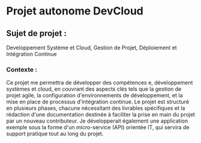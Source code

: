 # Projet autonome DevCloud
## Sujet de projet :
Developpement Système et Cloud, Gestion de Projet, Déploiement et Intégration Continue
### Contexte :
Ce projet me permettra de développer des compétences e, développement systèmes et cloud, en couvrant des aspects clés tels que la gestion de projet agile, la configuration d'environnements de développement, et la mise en place de processus d'intégration continue.
Le projet est structuré en plusieurs phases, chacune nécessitant des livrables spécifiques et la rédaction d'une documentation destinée à faciliter la prise en main du projet par un nouveau contributeur.
Je développerait également une application exemple sous la forme d'un micro-service (API) orientée IT, qui servira de support pratique tout au long du projet.
